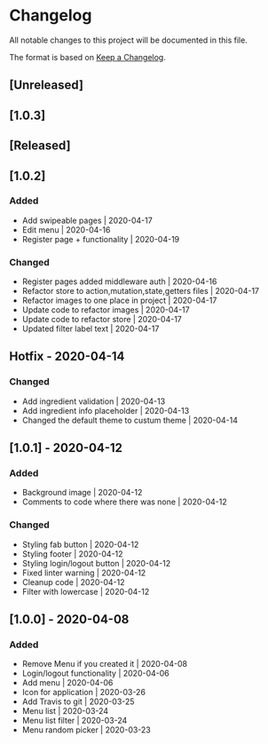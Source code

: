 # Changelog
All notable changes to this project will be documented in this file.

The format is based on [Keep a Changelog](https://keepachangelog.com/en/1.0.0/).
## [Unreleased]
## [1.0.3]

## [Released]
## [1.0.2]
### Added
- Add swipeable pages | 2020-04-17
- Edit menu | 2020-04-16
- Register page + functionality | 2020-04-19

### Changed
- Register pages added middleware auth | 2020-04-16
- Refactor store to action,mutation,state,getters files | 2020-04-17
- Refactor images to one place in project | 2020-04-17
- Update code to refactor images | 2020-04-17
- Update code to refactor store | 2020-04-17
- Updated filter label text | 2020-04-17

## Hotfix - 2020-04-14
### Changed
 - Add ingredient validation | 2020-04-13
 - Add ingredient info placeholder | 2020-04-13
 - Changed the default theme to custum theme | 2020-04-14

## [1.0.1] - 2020-04-12
### Added
 - Background image | 2020-04-12
 - Comments to code where there was none | 2020-04-12

### Changed
 - Styling fab button | 2020-04-12
 - Styling footer | 2020-04-12
 - Styling login/logout button | 2020-04-12
 - Fixed linter warning | 2020-04-12
 - Cleanup code | 2020-04-12
 - Filter with lowercase | 2020-04-12


## [1.0.0] - 2020-04-08
### Added
 - Remove Menu if you created it | 2020-04-08
 - Login/logout functionality | 2020-04-06
 - Add menu | 2020-04-06
 - Icon for application | 2020-03-26
 - Add Travis to git | 2020-03-25
 - Menu list | 2020-03-24
 - Menu list filter | 2020-03-24
 - Menu random picker | 2020-03-23
